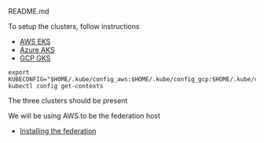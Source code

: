 README.md

To setup the clusters, follow instructions

* [AWS EKS](aws/README.md)
* [Azure AKS](azure/README.md)
* [GCP GKS](gcp/README.md)

```
export KUBECONFIG="$HOME/.kube/config_aws:$HOME/.kube/config_gcp:$HOME/.kube/config_azure"
kubectl config get-contexts
```
The three clusters should be present

We will be using AWS to be the federation host

* [Installing the federation](kubefed/README.md)